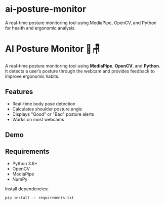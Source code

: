 # ai-posture-monitor
A real-time posture monitoring tool using MediaPipe, OpenCV, and Python for health and ergonomic analysis.

# AI Posture Monitor 🧠🪑

A real-time posture monitoring tool using **MediaPipe**, **OpenCV**, and **Python**.  
It detects a user’s posture through the webcam and provides feedback to improve ergonomic habits.

## Features
- Real-time body pose detection
- Calculates shoulder posture angle
- Displays "Good" or "Bad" posture alerts
- Works on most webcams

## Demo

## Requirements
- Python 3.8+
- OpenCV
- MediaPipe
- NumPy

Install dependencies:
```bash
pip install -r requirements.txt
